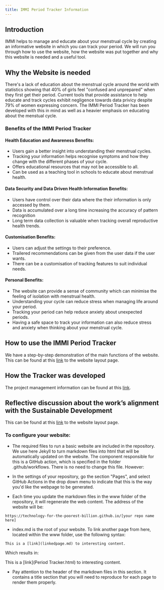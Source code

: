 ```yaml
---
title: IMMI Period Tracker Information
---
```


## Introduction
IMMI helps to manage and educate about your menstrual cycle by creating an informative website in which you can track your period.
We will run you through how to use the website, how the website was put together and why this website is needed and a useful tool.

## Why the Website is needed
There's a lack of education about the menstrual cycle around the world with statistics showing that 40% of girls feel "confused and unprepared" when they 
first get their period. Current tools that provide assistance to help educate and track cycles exhibit negligence towards data privicy despite 79% of women
expressing concern. The IMMI Period Tracker has been developed with this in mind as well as a heavier emphasis on educating about the menstual cycle.

### Benefits of the IMMI Period Tracker
#### Health Education and Awareness Benefits:
- Users gain a better insight into understanding their menstrual cycles.
- Tracking your information helps recognise symptoms and how they change with the different phases of your cycle.
- Offers educational resources that may not be accessible to all.
- Can be used as a teaching tool in schools to educate about menstrual health.

#### Data Security and Data Driven Health Information Benefits:
- Users have control over their data where the their information is only accessed by them.
- Data is accumulated over a long time increasing the accuracy of pattern recognition 
- Long term data collection is valuable when tracking overall reproductive health trends.

#### Customisation Benefits:
- Users can adjust the settings to their preference.
- Trailered recommendations can be given from the user data if the user wants.
- There can be a customisation of tracking features to suit individual needs.

#### Personal Benefits:
- The website can provide a sense of community which can minimise the feeling of isolation with menstrual health.
- Understanding your cycle can reduce stress when managing life around your period.
- Tracking your period can help reduce anxiety about unexpected periods.
- Having a safe space to track your information can also reduce stress and anxiety when thinking about your menstrual cycle.


## How to use the IMMI Period Tracker
We have a step-by-step demonstration of the main functions of the website.
This can be found at this [link](appLayout.md) to the website layout page.


## How the Tracker was developed
The project management information can be found at this [link](ProjectManagement.md).

## Reflective discussion about the work’s alignment with the Sustainable Development
This can be found at this [link](ReflectiveDiscussion.md) to the website layout page.





### To configure your website:

- The required files to run a basic website are included in the repository. We use here Jekyll to turn markdown files into html that will be automatically updated on the website. The component responsible for this is a GitHub action, which is specified in the folder .github/workflows. There is no need to change this file. However:

- In the settings of your repository, go the section "Pages", and select GitHub Actions in the drop down menu to indicate that this is the way you'd like the webpage to be generated.

- Each time you update the markdown files in the www folder of the repository, it will regenerate the web content. The address of the website will be:

```
https://technology-for-the-poorest-billion.github.io/[your repo name here]
```

- index.md is the root of your website. To link another page from here, located within the www folder, use the following syntax:

```
This is a [link](linkedpage.md) to interesting content.
```

Which results in:

This is a [link](Period Tracker.html) to interesting content.

- Pay attention to the header of the markdown files in this section. It contains a title section that you will need to reproduce for each page to render them properly.


